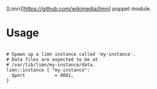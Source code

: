 [Limn][https://github.com/wikimedia/limn] puppet module.

# Usage

```puppet

# Spawn up a limn instance called 'my-instance'.
# Data files are expected to be at
# /var/lib/limn/my-instance/data.
limn::instance { "my-instance":
  $port           = 8081,
}

```
